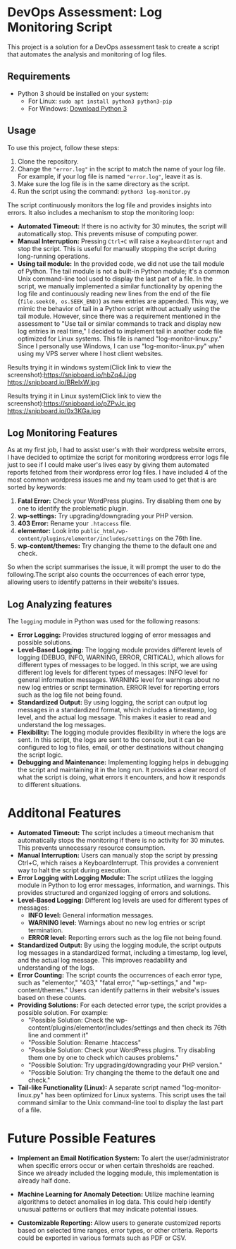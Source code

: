 # DevOps Assessment: Log Monitoring Script

This project is a solution for a DevOps assessment task to create a script that automates the analysis and monitoring of log files.

## Requirements
- Python 3 should be installed on your system:
  - For Linux: `sudo apt install python3 python3-pip`
  - For Windows: [Download Python 3](https://www.python.org/downloads/windows/)

## Usage
To use this project, follow these steps:
1. Clone the repository.
2. Change the `"error.log"` in the script to match the name of your log file. For example, if your log file is named `"error.log"`, leave it as is.
3. Make sure the log file is in the same directory as the script.
4. Run the script using the command: `python3 log-monitor.py`

The script continuously monitors the log file and provides insights into errors. It also includes a mechanism to stop the monitoring loop:
- **Automated Timeout:** If there is no activity for 30 minutes, the script will automatically stop. This prevents misuse of computing power.
- **Manual Interruption:** Pressing `Ctrl+C` will raise a `KeyboardInterrupt` and stop the script. This is useful for manually stopping the script during long-running operations.
- **Using tail module:** In the provided code, we did not use the tail module of Python. The tail module is not a built-in Python module; it's a common Unix command-line tool used to display the last part of a file. In the script, we manually implemented a similar functionality by opening the log file and continuously reading new lines from the end of the file (`file.seek(0, os.SEEK_END)`) as new entries are appended. This way, we mimic the behavior of tail in a Python script without actually using the tail module. However, since there was a requirement mentioned in the assessment to "Use tail or similar commands to track and display new log entries in real time," I decided to implement tail in another code file optimized for Linux systems. This file is named "log-monitor-linux.py." Since I personally use Windows, I can use "log-monitor-linux.py" when using my VPS server where I host client websites.

Results trying it in  windows system(Click link to view the screenshot):https://snipboard.io/hbZq4J.jpg
https://snipboard.io/BReIxW.jpg

Results trying it in Linux system(Click link to view the screenshot):https://snipboard.io/pZPvJc.jpg 
https://snipboard.io/0x3KGa.jpg

## Log Monitoring Features
As at my first job, I had to assist user's with their wordpress website errors, I have decided to optimize the script for monitoring wordpress error logs file just to see if I could make user's lives easy by giving them automated reports fetched from their wordpress error log files.
I have included 4 of the most common wordpress issues me and my team used to get that is are sorted by keywords:
1. **Fatal Error:** Check your WordPress plugins. Try disabling them one by one to identify the problematic plugin.
2. **wp-settings:** Try upgrading/downgrading your PHP version.
3. **403 Error:** Rename your `.htaccess` file.
4. **elementor:** Look into `public_html/wp-content/plugins/elementor/includes/settings` on the 76th line.
5. **wp-content/themes:** Try changing the theme to the default one and check.


So when the script summarises the issue, it will prompt the user to do the following.The script also counts the occurrences of each error type, allowing users to identify patterns in their website's issues.

## Log Analyzing features
The `logging` module in Python was used for the following reasons:
- **Error Logging:** Provides structured logging of error messages and possible solutions.
- **Level-Based Logging:** The logging module provides different levels of logging (DEBUG, INFO, WARNING, ERROR, CRITICAL), which allows for different types of messages to be logged. In this script, we are using different log levels for different types of messages:
INFO level for general information messages.
WARNING level for warnings about no new log entries or script termination.
ERROR level for reporting errors such as the log file not being found.
- **Standardized Output:** By using logging, the script can output log messages in a standardized format, which includes a timestamp, log level, and the actual log message. This makes it easier to read and understand the log messages.
- **Flexibility:** The logging module provides flexibility in where the logs are sent. In this script, the logs are sent to the console, but it can be configured to log to files, email, or other destinations without changing the script logic.
- **Debugging and Maintenance:** Implementing logging helps in debugging the script and maintaining it in the long run. It provides a clear record of what the script is doing, what errors it encounters, and how it responds to different situations.

# Additonal Features

- **Automated Timeout:** The script includes a timeout mechanism that automatically stops the monitoring if there is no activity for 30 minutes. This prevents unnecessary resource consumption.
- **Manual Interruption:** Users can manually stop the script by pressing Ctrl+C, which raises a KeyboardInterrupt. This provides a convenient way to halt the script during execution.
- **Error Logging with Logging Module:** The script utilizes the logging module in Python to log error messages, information, and warnings. This provides structured and organized logging of errors and solutions.
- **Level-Based Logging:** Different log levels are used for different types of messages:
  - **INFO level:** General information messages.
  - **WARNING level:** Warnings about no new log entries or script termination.
  - **ERROR level:** Reporting errors such as the log file not being found.
- **Standardized Output:** By using the logging module, the script outputs log messages in a standardized format, including a timestamp, log level, and the actual log message. This improves readability and understanding of the logs.
- **Error Counting:** The script counts the occurrences of each error type, such as "elementor," "403," "fatal error," "wp-settings," and "wp-content/themes." Users can identify patterns in their website's issues based on these counts.
- **Providing Solutions:** For each detected error type, the script provides a possible solution. For example:
  - "Possible Solution: Check the wp-content/plugins/elementor/includes/settings and then check its 76th line and comment it"
  - "Possible Solution: Rename .htaccess"
  - "Possible Solution: Check your WordPress plugins. Try disabling them one by one to check which causes problems."
  - "Possible Solution: Try upgrading/downgrading your PHP version."
  - "Possible Solution: Try changing the theme to the default one and check."
- **Tail-like Functionality (Linux):** A separate script named "log-monitor-linux.py" has been optimized for Linux systems. This script uses the tail command similar to the Unix command-line tool to display the last part of a file.


# Future Possible Features

- **Implement an Email Notification System:** To alert the user/administrator when specific errors occur or when certain thresholds are reached. Since we already included the logging module, this implementation is already half done.
  
- **Machine Learning for Anomaly Detection:** Utilize machine learning algorithms to detect anomalies in log data. This could help identify unusual patterns or outliers that may indicate potential issues.
  
- **Customizable Reporting:** Allow users to generate customized reports based on selected time ranges, error types, or other criteria. Reports could be exported in various formats such as PDF or CSV.


